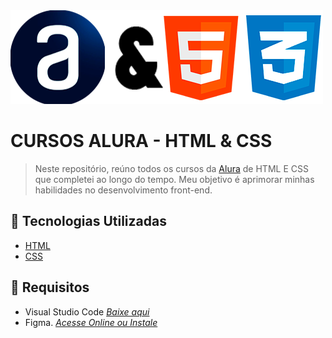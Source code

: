 <picture>
  <source media="(prefers-color-scheme: dark)" srcset="https://github.com/ericinacio/cursos-alura-html-css/blob/main/assets/alura-html-css-dark.png">
  <source media="(prefers-color-scheme: light)" srcset="https://github.com/ericinacio/cursos-alura-html-css/blob/main/assets/alura-html-css-light.png">
  <img alt="Imagem Logo Alura + HTML e CSS" src="https://github.com/ericinacio/cursos-alura-html-css/blob/main/assets/alura-html-css-light.png">

</picture>

# CURSOS ALURA - HTML & CSS
> Neste repositório, reúno todos os cursos da [Alura](https://www.alura.com.br/) de HTML E CSS que completei ao longo do tempo. Meu objetivo é aprimorar minhas habilidades no desenvolvimento front-end.
## 🚀 Tecnologias Utilizadas
* [HTML](https://www.w3schools.com/html/)
* [CSS](https://www.w3schools.com/Css/)

## 🔧 Requisitos
* Visual Studio Code *[Baixe aqui](https://code.visualstudio.com/)*
* Figma. *[Acesse Online ou Instale](https://www.figma.com)*
